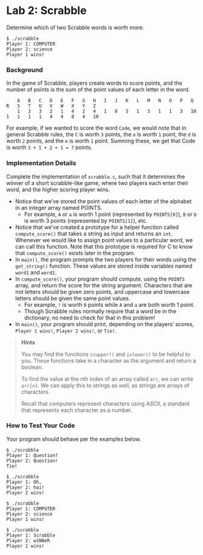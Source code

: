 # Lab 2: Scrabble

Determine which of two Scrabble words is worth more.

    $ ./scrabble
    Player 1: COMPUTER
    Player 2: science
    Player 1 wins!

### Background
In the game of Scrabble, players create words to score points, and the number of points is the sum of the point values of each letter in the word.

        A   B   C   D   E   F   G   H   I   J   K   L   M   N   O   P   Q   R   S   T   U   V   W   X   Y   Z
        1	3	3	2	1	4	2	4	1	8	5	1	3	1	1	3	10	1	1	1	1	4	4	8	4	10

For example, if we wanted to score the word ``Code``, we would note that in general Scrabble rules, the ``C`` is worth ``3`` points, the ``o`` is worth ``1`` point, the ``d`` is worth ``2`` points, and the ``e`` is worth ``1`` point. Summing these, we get that Code is worth ``3 + 1 + 2 + 1 = 7`` points.

### Implementation Details

Complete the implementation of ``scrabble.c``, such that it determines the winner of a short scrabble-like game, where two players each enter their word, and the higher scoring player wins.

- Notice that we’ve stored the point values of each letter of the alphabet in an integer array named POINTS.
    - For example, ``A`` or ``a`` is worth 1 point (represented by ``POINTS[0]``), ``B`` or ``b`` is worth 3 points (represented by ``POINTS[1]``), etc.
- Notice that we’ve created a prototype for a helper function called ``compute_score()`` that takes a string as input and returns an ``int``. Whenever we would like to assign point values to a particular word, we can call this function. Note that this prototype is required for C to know that ``compute_score()`` exists later in the program.
- In ``main()``, the program prompts the two players for their words using the ``get_string()`` function. These values are stored inside variables named ``word1`` and ``word2``.
- In ``compute_score()``, your program should compute, using the ``POINTS`` array, and return the score for the string argument. Characters that are not letters should be given zero points, and uppercase and lowercase letters should be given the same point values.
    - For example, ``!`` is worth ``0`` points while ``A`` and ``a`` are both worth 1 point.
    - Though Scrabble rules normally require that a word be in the dictionary, no need to check for that in this problem!
- In ``main()``, your program should print, depending on the players’ scores, ``Player 1 wins!``, ``Player 2 wins!``, or ``Tie!``.

> **Hints**
> 
> You may find the functions ``isupper()`` and ``islower()`` to be helpful to you. These functions take in a character as the argument and return a boolean.
> 
> To find the value at the nth index of an array called ``arr``, we can write ``arr[n]``. We can apply this to strings as well, as strings are arrays of characters.
>
> Recall that computers represent characters using *ASCII*, a standard that represents each character as a number.

### How to Test Your Code

Your program should behave per the examples below.

```
$ ./scrabble
Player 1: Question?
Player 2: Question!
Tie!
```

```
$ ./scrabble
Player 1: Oh,
Player 2: hai!
Player 2 wins!
```

```
$ ./scrabble
Player 1: COMPUTER
Player 2: science
Player 1 wins!
```

```
$ ./scrabble
Player 1: Scrabble
Player 2: wiNNeR
Player 1 wins!
```
